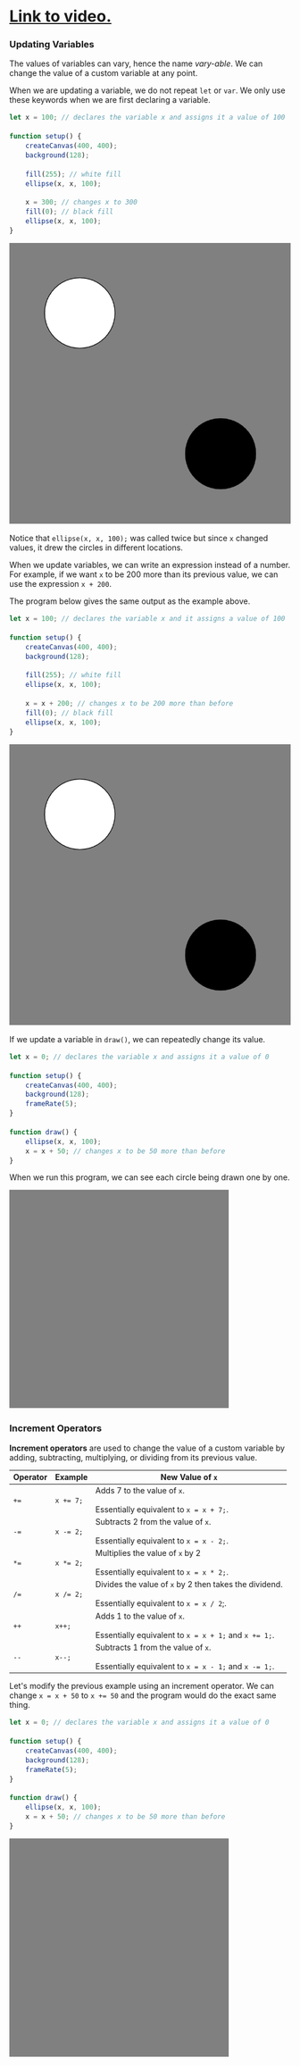 # [Link to video.](https://www.youtube.com/watch?v=hNYZYGMG_AE&list=PLVD25niNi0BkHx4xw7IW9oDaq5V0wJF7V)

### Updating Variables

The values of variables can vary, hence the name *vary-able*. We can change the value of a custom variable at any point.

When we are updating a variable, we do not repeat `let` or `var`. We only use these keywords when we are first declaring a variable.

```javascript
let x = 100; // declares the variable x and assigns it a value of 100

function setup() {
    createCanvas(400, 400);
    background(128);

    fill(255); // white fill
    ellipse(x, x, 100); 

    x = 300; // changes x to 300
    fill(0); // black fill
    ellipse(x, x, 100); 
}
```

![](../../Images/circles_1_.png)

Notice that `ellipse(x, x, 100);` was called twice but since `x` changed values, it drew the circles in different locations.

When we update variables, we can write an expression instead of a number. For example, if we want `x` to be 200 more than its previous value, we can use the expression `x + 200`.

The program below gives the same output as the example above.

```javascript
let x = 100; // declares the variable x and it assigns a value of 100

function setup() {
    createCanvas(400, 400);
    background(128);

    fill(255); // white fill
    ellipse(x, x, 100); 

    x = x + 200; // changes x to be 200 more than before
    fill(0); // black fill
    ellipse(x, x, 100); 
}
```

![](../../Images/circles_1_.png)

If we update a variable in `draw()`, we can repeatedly change its value.

```javascript
let x = 0; // declares the variable x and assigns it a value of 0

function setup() {
    createCanvas(400, 400);
    background(128);
    frameRate(5);
}

function draw() {
    ellipse(x, x, 100); 
    x = x + 50; // changes x to be 50 more than before
}
```

When we run this program, we can see each circle being drawn one by one.

![](../../Images/circles_1.gif)


### Increment Operators

**Increment operators** are used to change the value of a custom variable by adding, subtracting, multiplying, or dividing from its previous value.

| Operator | Example | New Value of `x`|
| -- | -- | -- |
| `+=` | `x += 7;` | Adds 7 to the value of `x`.<br><br/>Essentially equivalent to `x = x + 7;`. |
| `-=` | `x -= 2;` | Subtracts 2 from the value of `x`.<br><br/>Essentially equivalent to `x = x - 2;`. |
| `*=` | `x *= 2;` | Multiplies the value of `x` by 2<br><br/> Essentially equivalent to `x = x * 2;`. |
| `/=` | `x /= 2;` | Divides the value of `x` by 2 then takes the dividend.<br><br/>Essentially equivalent to `x = x / 2`;. |
| `++` | `x++;` | Adds 1 to the value of `x`.<br><br/>Essentially equivalent to `x = x + 1;` and `x += 1;`. |
| `--` | `x--;` | Subtracts 1 from the value of `x`.<br><br/>Essentially equivalent to `x = x - 1;` and `x -= 1;`. |

Let's modify the previous example using an increment operator. We can change `x = x + 50` to `x += 50` and the program would do the exact same thing. 

```javascript
let x = 0; // declares the variable x and assigns it a value of 0

function setup() {
    createCanvas(400, 400);
    background(128);
    frameRate(5);
}

function draw() {
    ellipse(x, x, 100); 
    x = x + 50; // changes x to be 50 more than before
}
```

![](../../Images/circles_1.gif)
